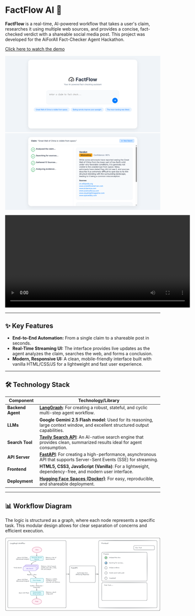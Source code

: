 # FactFlow AI 🌊

**FactFlow** is a real-time, AI-powered workflow that takes a user's claim, researches it using multiple web sources, and provides a concise, fact-checked verdict with a shareable social media post. This project was developed for the AiForAll Fact-Checker Agent Hackathon.

[Click here to watch the demo](https://drive.google.com/file/d/1VZPvzuXtpp829IYbvhCYchV713ruijPJ/view?usp=sharing)

<img src="public/interface1.png" width="600"></img>
<img src="public/interface2.png" width="600"></img>

<video src="public/fact-checker-demo.mp4" controls width="600"></video>

---

## ✨ Key Features

*   **End-to-End Automation:** From a single claim to a shareable post in seconds.
*   **Real-Time Streaming UI:** The interface provides live updates as the agent analyzes the claim, searches the web, and forms a conclusion.
*   **Modern, Responsive UI:** A clean, mobile-friendly interface built with vanilla HTML/CSS/JS for a lightweight and fast user experience.

---

## 🛠️ Technology Stack

| Component         | Technology/Library                                                                                                                              |
| ----------------- | ----------------------------------------------------------------------------------------------------------------------------------------------- |
| **Backend Agent** | [**LangGraph**](https://langchain-ai.github.io/langgraph/): For creating a robust, stateful, and cyclic multi-step agent workflow.                |
| **LLMs**          | **Google Gemini 2.5 Flash model**: Used for its reasoning, large context window, and excellent structured output capabilities. |
| **Search Tool**   | [**Tavily Search API**](https://tavily.com/): An AI-native search engine that provides clean, summarized results ideal for agent consumption.      |
| **API Server**    | [**FastAPI**](https://fastapi.tiangolo.com/): For creating a high-performance, asynchronous API that supports Server-Sent Events (SSE) for streaming. |
| **Frontend**      | **HTML5, CSS3, JavaScript (Vanilla)**: For a lightweight, dependency-free, and modern user interface.                                           |
| **Deployment**    | [**Hugging Face Spaces (Docker)**](https://huggingface.co/docs/hub/spaces): For easy, reproducible, and shareable deployment.                     |

---

## 📊 Workflow Diagram

The logic is structured as a graph, where each node represents a specific task. This modular design allows for clear separation of concerns and efficient execution.

![Diagram](/public/hackathon_project.png)